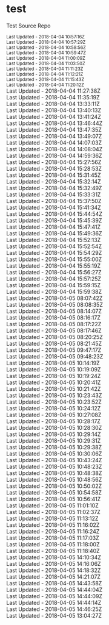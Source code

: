 # test
Test Source Repo
<div><small>Last Updated - 2018-04-04 10:57:16Z</small></div>
<div><small>Last Updated - 2018-04-04 10:57:29Z</small></div>
<div><small>Last Updated - 2018-04-04 10:58:56Z</small></div>
<div><small>Last Updated - 2018-04-04 10:59:47Z</small></div>
<div><small>Last Updated - 2018-04-04 11:00:09Z</small></div>
<div><small>Last Updated - 2018-04-04 11:03:50Z</small></div>
<div><small>Last Updated - 2018-04-04 11:11:23Z</small></div>
<div><small>Last Updated - 2018-04-04 11:12:21Z</small></div>
<div><small>Last Updated - 2018-04-04 11:15:43Z</small></div>
<div><small>Last Updated - 2018-04-04 11:20:12Z</small></div>
<div>Last Updated - 2018-04-04 11:27:38Z</div>
<div>Last Updated - 2018-04-04 11:35:19Z</div>
<div>Last Updated - 2018-04-04 13:33:11Z</div>
<div>Last Updated - 2018-04-04 13:40:13Z</div>
<div>Last Updated - 2018-04-04 13:41:24Z</div>
<div>Last Updated - 2018-04-04 13:46:44Z</div>
<div>Last Updated - 2018-04-04 13:47:35Z</div>
<div>Last Updated - 2018-04-04 13:49:07Z</div>
<div>Last Updated - 2018-04-04 14:07:03Z</div>
<div>Last Updated - 2018-04-04 14:08:04Z</div>

<div>Last Updated - 2018-04-04 14:59:36Z</div>
<div>Last Updated - 2018-04-04 15:27:56Z</div>
<div>Last Updated - 2018-04-04 15:28:53Z</div>
<div>Last Updated - 2018-04-04 15:31:45Z</div>
<div>Last Updated - 2018-04-04 15:32:14Z</div>
<div>Last Updated - 2018-04-04 15:32:49Z</div>
<div>Last Updated - 2018-04-04 15:33:31Z</div>
<div>Last Updated - 2018-04-04 15:37:50Z</div>
<div>Last Updated - 2018-04-04 15:41:34Z</div>
<div>Last Updated - 2018-04-04 15:44:54Z</div>
<div>Last Updated - 2018-04-04 15:45:39Z</div>
<div>Last Updated - 2018-04-04 15:47:41Z</div>
<div>Last Updated - 2018-04-04 15:49:36Z</div>
<div>Last Updated - 2018-04-04 15:52:13Z</div>
<div>Last Updated - 2018-04-04 15:52:54Z</div>
<div>Last Updated - 2018-04-04 15:54:29Z</div>
<div>Last Updated - 2018-04-04 15:55:00Z</div>
<div>Last Updated - 2018-04-04 15:55:19Z</div>
<div>Last Updated - 2018-04-04 15:56:27Z</div>
<div>Last Updated - 2018-04-04 15:57:25Z</div>
<div>Last Updated - 2018-04-04 15:59:15Z</div>
<div>Last Updated - 2018-04-04 15:59:38Z</div>
<div>Last Updated - 2018-04-05 08:07:42Z</div>
<div>Last Updated - 2018-04-05 08:08:35Z</div>
<div>Last Updated - 2018-04-05 08:14:07Z</div>
<div>Last Updated - 2018-04-05 08:16:17Z</div>
<div>Last Updated - 2018-04-05 08:17:22Z</div>
<div>Last Updated - 2018-04-05 08:17:46Z</div>
<div>Last Updated - 2018-04-05 08:20:25Z</div>
<div>Last Updated - 2018-04-05 08:21:45Z</div>
<div>Last Updated - 2018-04-05 09:47:17Z</div>
<div>Last Updated - 2018-04-05 09:48:23Z</div>
<div>Last Updated - 2018-04-05 10:14:19Z</div>
<div>Last Updated - 2018-04-05 10:19:09Z</div>
<div>Last Updated - 2018-04-05 10:19:24Z</div>
<div>Last Updated - 2018-04-05 10:20:41Z</div>
<div>Last Updated - 2018-04-05 10:21:42Z</div>
<div>Last Updated - 2018-04-05 10:23:43Z</div>
<div>Last Updated - 2018-04-05 10:23:52Z</div>
<div>Last Updated - 2018-04-05 10:24:12Z</div>
<div>Last Updated - 2018-04-05 10:27:08Z</div>
<div>Last Updated - 2018-04-05 10:28:17Z</div>
<div>Last Updated - 2018-04-05 10:28:30Z</div>
<div>Last Updated - 2018-04-05 10:29:14Z</div>
<div>Last Updated - 2018-04-05 10:29:31Z</div>
<div>Last Updated - 2018-04-05 10:29:38Z</div>
<div>Last Updated - 2018-04-05 10:30:06Z</div>
<div>Last Updated - 2018-04-05 10:43:24Z</div>
<div>Last Updated - 2018-04-05 10:48:23Z</div>
<div>Last Updated - 2018-04-05 10:48:38Z</div>
<div>Last Updated - 2018-04-05 10:48:56Z</div>
<div>Last Updated - 2018-04-05 10:50:02Z</div>
<div>Last Updated - 2018-04-05 10:54:58Z</div>
<div>Last Updated - 2018-04-05 10:56:41Z</div>
<div>Last Updated - 2018-04-05 11:01:10Z</div>
<div>Last Updated - 2018-04-05 11:02:37Z</div>
<div>Last Updated - 2018-04-05 11:13:12Z</div>
<div>Last Updated - 2018-04-05 11:16:02Z</div>
<div>Last Updated - 2018-04-05 11:16:24Z</div>
<div>Last Updated - 2018-04-05 11:17:03Z</div>
<div>Last Updated - 2018-04-05 11:18:00Z</div>
<div>Last Updated - 2018-04-05 11:18:40Z</div>
<div>Last Updated - 2018-04-05 14:10:34Z</div>
<div>Last Updated - 2018-04-05 14:16:06Z</div>
<div>Last Updated - 2018-04-05 14:18:32Z</div>
<div>Last Updated - 2018-04-05 14:21:07Z</div>
<div>Last Updated - 2018-04-05 14:43:58Z</div>
<div>Last Updated - 2018-04-05 14:44:04Z</div>
<div>Last Updated - 2018-04-05 14:44:09Z</div>
<div>Last Updated - 2018-04-05 14:44:14Z</div>
<div>Last Updated - 2018-04-05 14:46:25Z</div>
<div>Last Updated - 2018-04-05 13:04:27Z</div>
